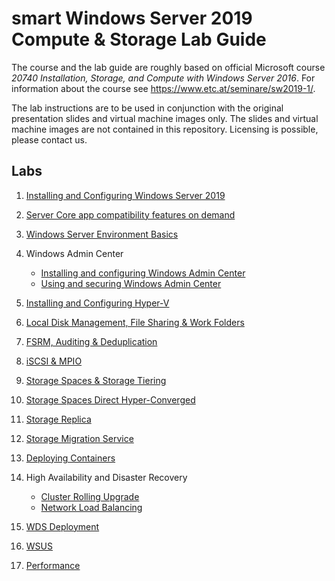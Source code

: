 # smart Windows Server 2019 Compute & Storage Lab Guide

The course and the lab guide are roughly based on official Microsoft course *20740 Installation, Storage, and Compute with Windows Server 2016*. For information about the course see <https://www.etc.at/seminare/sw2019-1/>.

The lab instructions are to be used in conjunction with the original presentation slides and virtual machine images only. The slides and virtual machine images are not contained in this repository. Licensing is possible, please contact us.

## Labs

1. [Installing and Configuring Windows Server 2019](Labs/Installing_and_Configuring_Windows_Server_2019.md)
1. [Server Core app compatibility features on demand](Labs/Server_Core_app_compatibility_features_on_demand.md)
1. [Windows Server Environment Basics](Labs/Windows-Server-Environment-Basics.md)
1. Windows Admin Center

    * [Installing and configuring Windows Admin Center](Labs/Installing-and-configuring-Windows-Admin-Center.md)
    * [Using and securing Windows Admin Center](Labs/Using-and-securing-Windows-Admin-Center.md)

1. [Installing and Configuring Hyper-V](Labs/Installing-and-Configuring-Hyper-V.md)
1. [Local Disk Management, File Sharing & Work Folders](Labs/Local-Disk-Management-File-Sharing-Work-Folders.md)
1. [FSRM, Auditing & Deduplication](Labs/FSRM-Auditing-Deduplication.md)
1. [iSCSI & MPIO](Labs/iSCSI-MPIO.md)
1. [Storage Spaces & Storage Tiering](Labs/Storage-Spaces-Storage-Tiering.md)
1. [Storage Spaces Direct Hyper-Converged](Labs/Storage-Spaces-Direct-Hyper-Converged.md)
1. [Storage Replica](Labs/Storage-Replica.md)
1. [Storage Migration Service](Labs/Storage-Migration-Service.md)
1. [Deploying Containers](Labs/Deploying-Containers.md)
1. High Availability and Disaster Recovery
    * [Cluster Rolling Upgrade](Labs/Cluster-Rolling-Upgrade.md)
    * [Network Load Balancing](Labs/Network-Load-Balancing.md)
1. [WDS Deployment](Labs/WDS-Deployment.md)
1. [WSUS](Labs/WSUS.md)
1. [Performance](Labs/Performance.md)